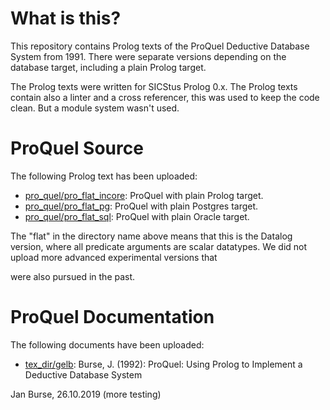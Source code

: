 # What is this?

This repository contains Prolog texts of the ProQuel Deductive
Database System from 1991. There were separate versions depending
on the database target, including a plain Prolog target.

The Prolog texts were written for SICStus Prolog 0.x. The Prolog
texts contain also a linter and a cross referencer, this was used
to keep the code clean. But a module system wasn't used.

# ProQuel Source

The following Prolog text has been uploaded:
- [pro_quel/pro_flat_incore](https://github.com/jburse/ethz-proquel/tree/master/pro_quel/pro_flat_incore):
  ProQuel with plain Prolog target.
- [pro_quel/pro_flat_pg](https://github.com/jburse/ethz-proquel/tree/master/pro_quel/pro_flat_pg):
  ProQuel with plain Postgres target.
- [pro_quel/pro_flat_sql](https://github.com/jburse/ethz-proquel/tree/master/pro_quel/pro_flat_sql):
  ProQuel with plain Oracle target.

The "flat" in the directory name above means that this is the
Datalog version, where all predicate arguments are scalar datatypes.
We did not upload more advanced experimental versions that

were also pursued in the past.

# ProQuel Documentation

The following documents have been uploaded:
- [tex_dir/gelb](https://github.com/jburse/ethz-proquel/tree/master/tex_dir/gelb):
  Burse, J. (1992): ProQuel: Using Prolog to Implement a Deductive Database System

Jan Burse, 26.10.2019 (more testing)